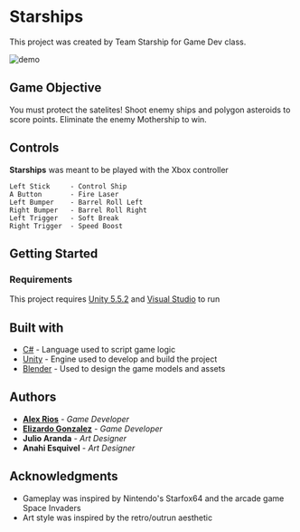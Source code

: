 # Starships

This project was created by Team Starship for Game Dev class.

![demo](./demo.gif)

## Game Objective

You must protect the satelites! Shoot enemy ships and polygon asteroids to score points. Eliminate the enemy Mothership to win.

## Controls

**Starships** was meant to be played with the Xbox controller

```
Left Stick     - Control Ship
A Button       - Fire Laser
Left Bumper    - Barrel Roll Left
Right Bumper   - Barrel Roll Right
Left Trigger   - Soft Break
Right Trigger  - Speed Boost
```

## Getting Started

### Requirements

This project requires [Unity 5.5.2](https://unity3d.com/get-unity/download/archive) and [Visual Studio](https://visualstudio.microsoft.com/vs/unity-tools/) to run

## Built with

- [C#](https://www.ruby-lang.org/en/) - Language used to script game logic
- [Unity](https://unity.com/) - Engine used to develop and build the project
- [Blender](https://www.blender.org/) - Used to design the game models and assets

## Authors

- **[Alex Rios](https://github.com/alexriosdev)** - _Game Developer_
- **[Elizardo Gonzalez](https://github.com/e-gonzalez01)** - _Game Developer_
- **Julio Aranda** - _Art Designer_
- **Anahi Esquivel** - _Art Designer_

## Acknowledgments

- Gameplay was inspired by Nintendo's Starfox64 and the arcade game Space Invaders
- Art style was inspired by the retro/outrun aesthetic
